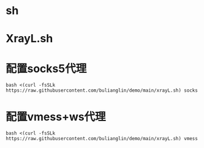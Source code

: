 # sh


# XrayL.sh
# 配置socks5代理
`bash <(curl -fsSLk https://raw.githubusercontent.com/bulianglin/demo/main/xrayL.sh) socks`
# 配置vmess+ws代理
`bash <(curl -fsSLk https://raw.githubusercontent.com/bulianglin/demo/main/xrayL.sh) vmess`
